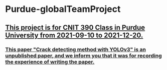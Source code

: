 # Purdue-globalTeamProject

<u><h2>This project is for CNIT 390 Class in Purdue University from 2021-09-10 to 2021-12-20.</h2></u>
<u><h3>This paper "Crack detecting method with YOLOv3" is an unpublished paper, and we inform you that it was for recording the experience of writing the paper.</h3></u>
